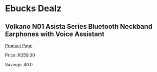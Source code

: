 
# Ebucks Dealz
## Volkano N01 Asista Series Bluetooth Neckband Earphones with Voice Assistant
[Product Page](https://www.ebucks.com/web/shop/productSelected.do?prodId=865023045&catId=704986856)

Price: R359.00

Savings: 40.0


	